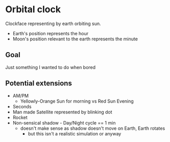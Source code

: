 # Orbital clock
Clockface representing by earth orbiting sun.
- Earth's position represents the hour
- Moon's position relevant to the earth represents the minute

## Goal
Just something I wanted to do when bored

## Potential extensions
- AM/PM
  - Yellowly-Orange Sun for morning vs Red Sun Evening
- Seconds
 - Man made Satellite represented by blinking dot
 - Rocket
 - Non-sensical shadow - Day/Night cycle == 1 min
    - doesn't make sense as shadow doesn't move on Earth, Earth rotates
      - but this isn't a realistic simulation or anyway
